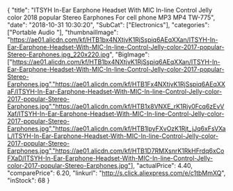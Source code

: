 {
	"title": "ITSYH In-Ear Earphone Headset With MIC In-line Control Jelly color 2018 popular Stereo  Earphones For cell phone MP3 MP4 TW-775",
	"date": "2018-10-31 10:30:20",
	"SubCat": ["Electronics"],
	"categories": ["Portable Audio "],
	"thumbnailImage": "https://ae01.alicdn.com/kf/HTB1bx4NXtjvK1RjSspiq6AEqXXan/ITSYH-In-Ear-Earphone-Headset-With-MIC-In-line-Control-Jelly-color-2017-popular-Stereo-Earphones.jpg_220x220.jpg",
	"BigImage": ["https://ae01.alicdn.com/kf/HTB1bx4NXtjvK1RjSspiq6AEqXXan/ITSYH-In-Ear-Earphone-Headset-With-MIC-In-line-Control-Jelly-color-2017-popular-Stereo-Earphones.jpg","https://ae01.alicdn.com/kf/HTB1Fx4NXtjvK1RjSspiq6AEqXXaF/ITSYH-In-Ear-Earphone-Headset-With-MIC-In-line-Control-Jelly-color-2017-popular-Stereo-Earphones.jpg","https://ae01.alicdn.com/kf/HTB1x8VNXE_rK1Rjy0Fcq6zEvVXaf/ITSYH-In-Ear-Earphone-Headset-With-MIC-In-line-Control-Jelly-color-2017-popular-Stereo-Earphones.jpg","https://ae01.alicdn.com/kf/HTB1lpyFXvOzK1Rjt_jJq6xFsVXaL/ITSYH-In-Ear-Earphone-Headset-With-MIC-In-line-Control-Jelly-color-2017-popular-Stereo-Earphones.jpg","https://ae01.alicdn.com/kf/HTB1D7RMXsnrK1RkHFrdq6xCoFXaD/ITSYH-In-Ear-Earphone-Headset-With-MIC-In-line-Control-Jelly-color-2017-popular-Stereo-Earphones.jpg"],
	"actualPrice": 4.40,
	"comparePrice": 6.20,
	"linkurl": "http://s.click.aliexpress.com/e/c1tbMmXQ",
	"inStock": 68
}
